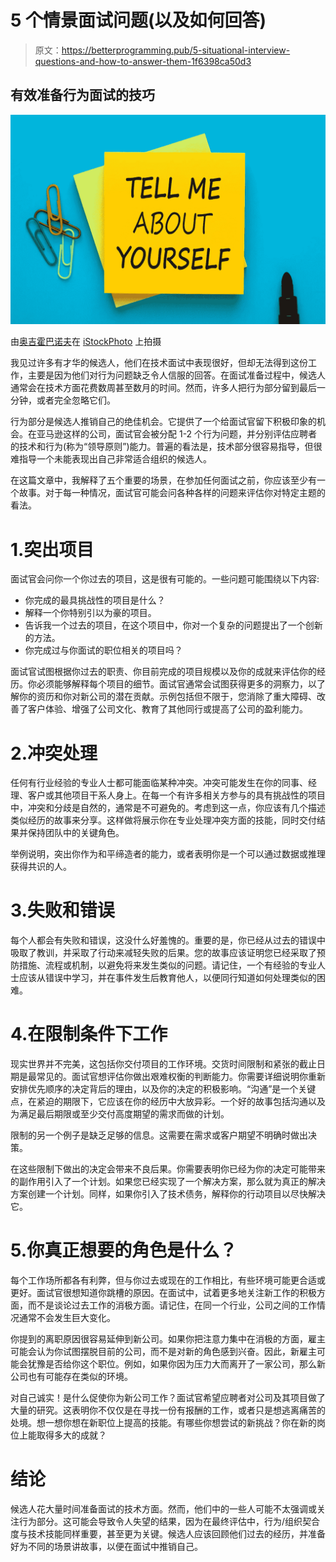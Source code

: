 # 5 个情景面试问题(以及如何回答)

> 原文：<https://betterprogramming.pub/5-situational-interview-questions-and-how-to-answer-them-1f6398ca50d3>

## 有效准备行为面试的技巧

![](img/c85f69eaba88c8d9b75e0694b4050fc0.png)

由[奥吉霍巴诺夫](https://www.istockphoto.com/portfolio/ogichobanov)在 [iStockPhoto](https://www.istockphoto.com/) 上拍摄

我见过许多有才华的候选人，他们在技术面试中表现很好，但却无法得到这份工作，主要是因为他们对行为问题缺乏令人信服的回答。在面试准备过程中，候选人通常会在技术方面花费数周甚至数月的时间。然而，许多人把行为部分留到最后一分钟，或者完全忽略它们。

行为部分是候选人推销自己的绝佳机会。它提供了一个给面试官留下积极印象的机会。在亚马逊这样的公司，面试官会被分配 1-2 个行为问题，并分别评估应聘者的技术和行为(称为“领导原则”)能力。普遍的看法是，技术部分很容易指导，但很难指导一个未能表现出自己非常适合组织的候选人。

在这篇文章中，我解释了五个重要的场景，在参加任何面试之前，你应该至少有一个故事。对于每一种情况，面试官可能会问各种各样的问题来评估你对特定主题的看法。

# 1.突出项目

面试官会问你一个你过去的项目，这是很有可能的。一些问题可能围绕以下内容:

*   你完成的最具挑战性的项目是什么？
*   解释一个你特别引以为豪的项目。
*   告诉我一个过去的项目，在这个项目中，你对一个复杂的问题提出了一个创新的方法。
*   你完成过与你面试的职位相关的项目吗？

面试官试图根据你过去的职责、你目前完成的项目规模以及你的成就来评估你的经历。你必须能够解释每个项目的细节。面试官通常会试图获得更多的洞察力，以了解你的资历和你对新公司的潜在贡献。示例包括但不限于，您消除了重大障碍、改善了客户体验、增强了公司文化、教育了其他同行或提高了公司的盈利能力。

# 2.冲突处理

任何有行业经验的专业人士都可能面临某种冲突。冲突可能发生在你的同事、经理、客户或其他项目干系人身上。在每一个有许多相关方参与的具有挑战性的项目中，冲突和分歧是自然的，通常是不可避免的。考虑到这一点，你应该有几个描述类似经历的故事来分享。这样做将展示你在专业处理冲突方面的技能，同时交付结果并保持团队中的关键角色。

举例说明，突出你作为和平缔造者的能力，或者表明你是一个可以通过数据或推理获得共识的人。

# 3.失败和错误

每个人都会有失败和错误，这没什么好羞愧的。重要的是，你已经从过去的错误中吸取了教训，并采取了行动来减轻失败的后果。您的故事应该证明您已经采取了预防措施、流程或机制，以避免将来发生类似的问题。请记住，一个有经验的专业人士应该从错误中学习，并在事件发生后教育他人，以便同行知道如何处理类似的困难。

# 4.在限制条件下工作

现实世界并不完美，这包括你交付项目的工作环境。交货时间限制和紧张的截止日期是最常见的。面试官想评估你做出艰难权衡的判断能力。你需要详细说明你重新安排优先顺序的决定背后的理由，以及你的决定的积极影响。“沟通”是一个关键点，在紧迫的期限下，它应该在你的经历中大放异彩。一个好的故事包括沟通以及为满足最后期限或至少交付高度期望的需求而做的计划。

限制的另一个例子是缺乏足够的信息。这需要在需求或客户期望不明确时做出决策。

在这些限制下做出的决定会带来不良后果。你需要表明你已经为你的决定可能带来的副作用引入了一个计划。如果您已经实现了一个解决方案，那么就为真正的解决方案创建一个计划。同样，如果你引入了技术债务，解释你的行动项目以尽快解决它。

# 5.你真正想要的角色是什么？

每个工作场所都各有利弊，但与你过去或现在的工作相比，有些环境可能更合适或更好。面试官很想知道你跳槽的原因。在面试中，试着更多地关注新工作的积极方面，而不是谈论过去工作的消极方面。请记住，在同一个行业，公司之间的工作情况通常不会发生巨大变化。

你提到的离职原因很容易延伸到新公司。如果你把注意力集中在消极的方面，雇主可能会认为你试图摆脱目前的公司，而不是对新的角色感到兴奋。因此，新雇主可能会犹豫是否给你这个职位。例如，如果你因为压力大而离开了一家公司，那么新公司也有可能存在类似的环境。

对自己诚实！是什么促使你为新公司工作？面试官希望应聘者对公司及其项目做了大量的研究。这表明你不仅仅是在寻找一份有报酬的工作，或者只是想逃离痛苦的处境。想一想你想在新职位上提高的技能。有哪些你想尝试的新挑战？你在新的岗位上能取得多大的成就？

# 结论

候选人花大量时间准备面试的技术方面。然而，他们中的一些人可能不太强调或关注行为部分。这可能会导致令人失望的结果，因为在最终评估中，行为/组织契合度与技术技能同样重要，甚至更为关键。候选人应该回顾他们过去的经历，并准备好为不同的场景讲故事，以便在面试中推销自己。